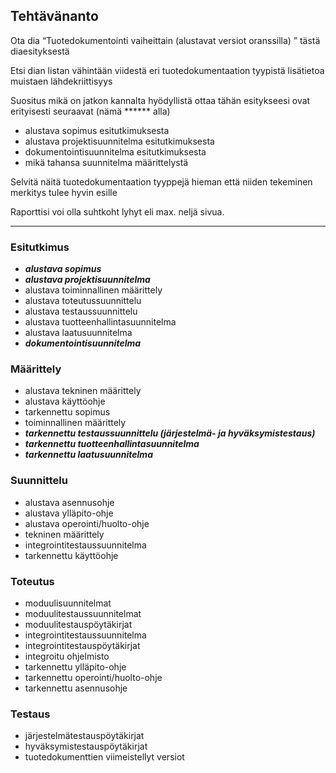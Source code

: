 ## Tehtävänanto

Ota dia “Tuotedokumentointi vaiheittain (alustavat versiot oranssilla) ” tästä diaesityksestä

Etsi dian listan vähintään viidestä eri tuotedokumentaation tyypistä lisätietoa muistaen lähdekriittisyys

Suositus mikä on jatkon kannalta hyödyllistä ottaa tähän esitykseesi ovat erityisesti seuraavat (nämä ****** alla)
- alustava sopimus esitutkimuksesta
- alustava projektisuunnitelma esitutkimuksesta
- dokumentointisuunnitelma esitutkimuksesta
- mikä tahansa suunnitelma määrittelystä

Selvitä näitä tuotedokumentaation tyyppejä hieman että niiden tekeminen merkitys tulee hyvin esille

Raporttisi voi olla suhtkoht lyhyt eli max. neljä sivua. 


______________

### Esitutkimus
- ***alustava sopimus***
- ***alustava projektisuunnitelma***
- alustava toiminnallinen määrittely  
- alustava toteutussuunnittelu  
- alustava testaussuunnittelu
- alustava tuotteenhallintasuunnitelma  
- alustava laatusuunnitelma  
- ***dokumentointisuunnitelma***

### Määrittely
- alustava tekninen määrittely  
- alustava käyttöohje
- tarkennettu sopimus  
- toiminnallinen määrittely  
- ***tarkennettu testaussuunnittelu (järjestelmä- ja hyväksymistestaus)***
- ***tarkennettu tuotteenhallintasuunnitelma***  
- ***tarkennettu laatusuunnitelma***

### Suunnittelu
- alustava asennusohje
- alustava ylläpito-ohje  
- alustava operointi/huolto-ohje  
- tekninen määrittely  
- integrointitestaussuunnitelma  
- tarkennettu käyttöohje  

### Toteutus
- moduulisuunnitelmat  
- moduulitestaussuunnitelmat  
- moduulitestauspöytäkirjat
- integrointitestaussuunnitelma  
- integrointitestauspöytäkirjat  
- integroitu ohjelmisto  
- tarkennettu ylläpito-ohje
- tarkennettu operointi/huolto-ohje  
- tarkennettu asennusohje

### Testaus
- järjestelmätestauspöytäkirjat
- hyväksymistestauspöytäkirjat
- tuotedokumenttien viimeistellyt versiot
